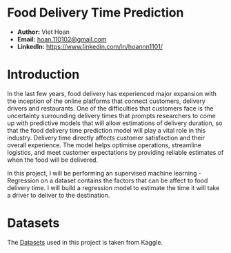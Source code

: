 # Food Delivery Time Prediction
- **Author:** Viet Hoan
- **Email:** hoan.110102@gmail.com
- **LinkedIn:** https://www.linkedin.com/in/hoannn1101/

# Introduction
In the last few years, food delivery has experienced major expansion with the inception of the online platforms that connect customers, delivery drivers and restaurants. One of the difficulties that customers face is the uncertainty surrounding delivery times that prompts researchers to come up with predictive models that will allow estimations of delivery duration, so that the food delivery time prediction model will play a vital role in this industry. Delivery time directly affects customer satisfaction and their overall experience. The model helps optimise operations, streamline logistics, and meet customer expectations by providing reliable estimates of when the food will be delivered.

In this project, I will be performing an supervised machine learning - Regression on a dataset contains the factors that can be affect to food delivery time. I will build a regression model to estimate the time it will take a driver to deliver to the destination.

# Datasets
The [Datasets](https://www.kaggle.com/datasets/gauravmalik26/food-delivery-dataset) used in this project is taken from Kaggle.
